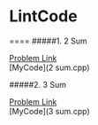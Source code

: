 # LintCode

====
#####1. 2 Sum     

[Problem Link](http://lintcode.com/en/problem/2-sum/)      
[MyCode](2 sum.cpp)


#####2. 3 Sum     

[Problem Link](http://lintcode.com/en/problem/3-sum/)      
[MyCode](3 sum.cpp)
